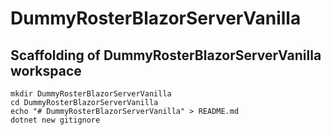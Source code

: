 # DummyRosterBlazorServerVanilla

## Scaffolding of DummyRosterBlazorServerVanilla workspace

```shell
mkdir DummyRosterBlazorServerVanilla
cd DummyRosterBlazorServerVanilla
echo "# DummyRosterBlazorServerVanilla" > README.md
dotnet new gitignore
```
